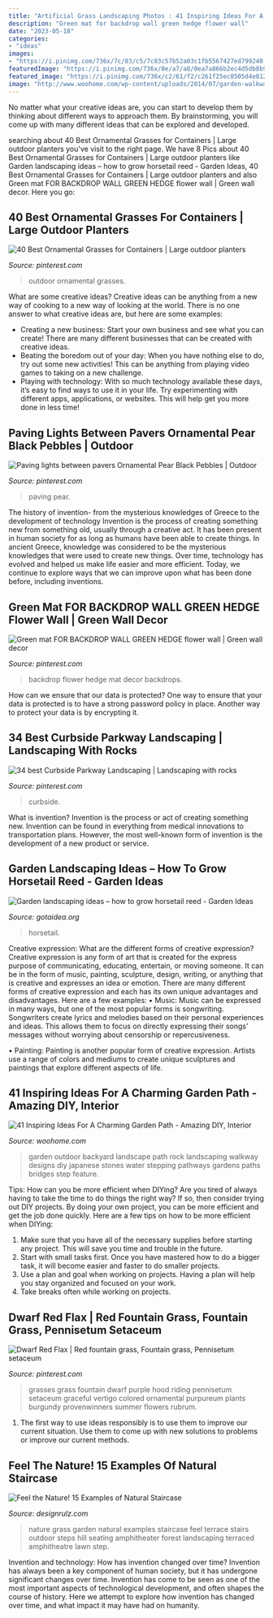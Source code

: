 ```yaml
---
title: "Artificial Grass Landscaping Photos : 41 Inspiring Ideas For A Charming Garden Path"
description: "Green mat for backdrop wall green hedge flower wall"
date: "2023-05-18"
categories:
- "ideas"
images:
- "https://i.pinimg.com/736x/7c/83/c5/7c83c57b52a03c1fb5567427ed799240.jpg"
featuredImage: "https://i.pinimg.com/736x/0e/a7/a8/0ea7a866b2ec4d5db8b9a61cd82bf829.jpg"
featured_image: "https://i.pinimg.com/736x/c2/61/f2/c261f25ec8505d4e812bb08872d8ae0c.jpg"
image: "http://www.woohome.com/wp-content/uploads/2014/07/garden-walkway-ideas-33.jpg"
---
```



No matter what your creative ideas are, you can start to develop them by thinking about different ways to approach them. By brainstorming, you will come up with many different ideas that can be explored and developed.

	

		
searching about 40 Best Ornamental Grasses for Containers | Large outdoor planters you've visit to the right page. We have 8 Pics about 40 Best Ornamental Grasses for Containers | Large outdoor planters like Garden landscaping ideas – how to grow horsetail reed - Garden Ideas, 40 Best Ornamental Grasses for Containers | Large outdoor planters and also Green mat FOR BACKDROP WALL GREEN HEDGE flower wall | Green wall decor. Here you go:
		
    
## 40 Best Ornamental Grasses For Containers | Large Outdoor Planters

<img loading=lazy src="https://i.pinimg.com/736x/0e/a7/a8/0ea7a866b2ec4d5db8b9a61cd82bf829.jpg" onerror="this.onerror=null;this.src='https://tse2.mm.bing.net/th?id=OIP.BWfUIwA7lF5mnls79p9dIgHaLI&amp;pid=15.1';" alt="40 Best Ornamental Grasses for Containers | Large outdoor planters">

_Source: pinterest.com_

>outdoor ornamental grasses. 

	

What are some creative ideas?
Creative ideas can be anything from a new way of cooking to a new way of looking at the world. There is no one answer to what creative ideas are, but here are some examples: 
- Creating a new business: Start your own business and see what you can create! There are many different businesses that can be created with creative ideas.
- Beating the boredom out of your day: When you have nothing else to do, try out some new activities! This can be anything from playing video games to taking on a new challenge.
- Playing with technology: With so much technology available these days, it’s easy to find ways to use it in your life. Try experimenting with different apps, applications, or websites. This will help get you more done in less time!

    
## Paving Lights Between Pavers Ornamental Pear Black Pebbles | Outdoor

<img loading=lazy src="https://i.pinimg.com/736x/7c/83/c5/7c83c57b52a03c1fb5567427ed799240.jpg" onerror="this.onerror=null;this.src='https://tse2.mm.bing.net/th?id=OIP._aZg8Y9tdr0qzNmsb-dY9QHaJ3&amp;pid=15.1';" alt="Paving lights between pavers Ornamental Pear Black Pebbles | Outdoor">

_Source: pinterest.com_

>paving pear. 

	

The history of invention- from the mysterious knowledges of Greece to the development of technology
Invention is the process of creating something new from something old, usually through a creative act. It has been present in human society for as long as humans have been able to create things. In ancient Greece, knowledge was considered to be the mysterious knowledges that were used to create new things. Over time, technology has evolved and helped us make life easier and more efficient. Today, we continue to explore ways that we can improve upon what has been done before, including inventions.

    
## Green Mat FOR BACKDROP WALL GREEN HEDGE Flower Wall | Green Wall Decor

<img loading=lazy src="https://i.pinimg.com/736x/7d/f0/0f/7df00f0fed928f56e906d5e982355734.jpg" onerror="this.onerror=null;this.src='https://tse1.mm.bing.net/th?id=OIP.uRW2XdealR5AC7E0XgIzrAHaJ3&amp;pid=15.1';" alt="Green mat FOR BACKDROP WALL GREEN HEDGE flower wall | Green wall decor">

_Source: pinterest.com_

>backdrop flower hedge mat decor backdrops. 

	

How can we ensure that our data is protected?
One way to ensure that your data is protected is to have a strong password policy in place. Another way to protect your data is by encrypting it.

    
## 34 Best Curbside Parkway Landscaping | Landscaping With Rocks

<img loading=lazy src="https://i.pinimg.com/736x/c2/61/f2/c261f25ec8505d4e812bb08872d8ae0c.jpg" onerror="this.onerror=null;this.src='https://tse4.mm.bing.net/th?id=OIP.m-LqwnwCZPCrN2zyKyzlfgHaJ3&amp;pid=15.1';" alt="34 best Curbside Parkway Landscaping | Landscaping with rocks">

_Source: pinterest.com_

>curbside. 

	

What is invention?
Invention is the process or act of creating something new. Invention can be found in everything from medical innovations to transportation plans. However, the most well-known form of invention is the development of a new product or service.

    
## Garden Landscaping Ideas – How To Grow Horsetail Reed - Garden Ideas

<img loading=lazy src="http://www.gotaidea.org/images/201611/how-to-grow-horsetail-reed-patio-design-wood-deck-gravel.jpg" onerror="this.onerror=null;this.src='https://tse2.mm.bing.net/th?id=OIP.iVk_AFzR-2R1enVgaEmbMQHaLK&amp;pid=15.1';" alt="Garden landscaping ideas – how to grow horsetail reed - Garden Ideas">

_Source: gotaidea.org_

>horsetail. 

	

Creative expression: What are the different forms of creative expression?
Creative expression is any form of art that is created for the express purpose of communicating, educating, entertain, or moving someone. It can be in the form of music, painting, sculpture, design, writing, or anything that is creative and expresses an idea or emotion. There are many different forms of creative expression and each has its own unique advantages and disadvantages. Here are a few examples: 
• Music: Music can be expressed in many ways, but one of the most popular forms is songwriting. Songwriters create lyrics and melodies based on their personal experiences and ideas. This allows them to focus on directly expressing their songs’ messages without worrying about censorship or repercusiveness. 

• Painting: Painting is another popular form of creative expression. Artists use a range of colors and mediums to create unique sculptures and paintings that explore different aspects of life.

    
## 41 Inspiring Ideas For A Charming Garden Path - Amazing DIY, Interior

<img loading=lazy src="http://www.woohome.com/wp-content/uploads/2014/07/garden-walkway-ideas-33.jpg" onerror="this.onerror=null;this.src='https://tse3.mm.bing.net/th?id=OIP.n-OLG910pYqGDAq3mIBqewHaJR&amp;pid=15.1';" alt="41 Inspiring Ideas For A Charming Garden Path - Amazing DIY, Interior">

_Source: woohome.com_

>garden outdoor backyard landscape path rock landscaping walkway designs diy japanese stones water stepping pathways gardens paths bridges step feature. 

	

Tips: How can you be more efficient when DIYing?
Are you tired of always having to take the time to do things the right way? If so, then consider trying out DIY projects. By doing your own project, you can be more efficient and get the job done quickly. Here are a few tips on how to be more efficient when DIYing: 
1. Make sure that you have all of the necessary supplies before starting any project. This will save you time and trouble in the future.
2. Start with small tasks first. Once you have mastered how to do a bigger task, it will become easier and faster to do smaller projects. 
3. Use a plan and goal when working on projects. Having a plan will help you stay organized and focused on your work. 
4. Take breaks often while working on projects.

    
## Dwarf Red Flax | Red Fountain Grass, Fountain Grass, Pennisetum Setaceum

<img loading=lazy src="https://i.pinimg.com/736x/bd/93/98/bd939816c3f4302fdddcac14d6fba1fb--ornamental-grasses-red-riding-hood.jpg" onerror="this.onerror=null;this.src='https://tse4.mm.bing.net/th?id=OIP.jQ1JQQ95XlsPLV6lXcdw7QDpEL&amp;pid=15.1';" alt="Dwarf Red Flax | Red fountain grass, Fountain grass, Pennisetum setaceum">

_Source: pinterest.com_

>grasses grass fountain dwarf purple hood riding pennisetum setaceum graceful vertigo colored ornamental purpureum plants burgundy provenwinners summer flowers rubrum. 

	

1. The first way to use ideas responsibly is to use them to improve our current situation. Use them to come up with new solutions to problems or improve our current methods. 

    
## Feel The Nature! 15 Examples Of Natural Staircase

<img loading=lazy src="http://cdn.designrulz.com/wp-content/uploads/2012/05/grass-and-steps2.jpg" onerror="this.onerror=null;this.src='https://tse1.mm.bing.net/th?id=OIP.GsXAMhLOIaw0hr3M3C5GrAHaE8&amp;pid=15.1';" alt="Feel the Nature! 15 Examples of Natural Staircase">

_Source: designrulz.com_

>nature grass garden natural examples staircase feel terrace stairs outdoor steps hill seating amphitheater forest landscaping terraced amphitheatre lawn step. 

	

Invention and technology: How has invention changed over time?
Invention has always been a key component of human society, but it has undergone significant changes over time. Invention has come to be seen as one of the most important aspects of technological development, and often shapes the course of history. Here we attempt to explore how invention has changed over time, and what impact it may have had on humanity.

